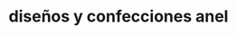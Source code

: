 ---
title: "diseños y confecciones anel"
url: /santa-rosa-de-viterbo/disenos-y-confecciones-anel/
shop: sastre
---